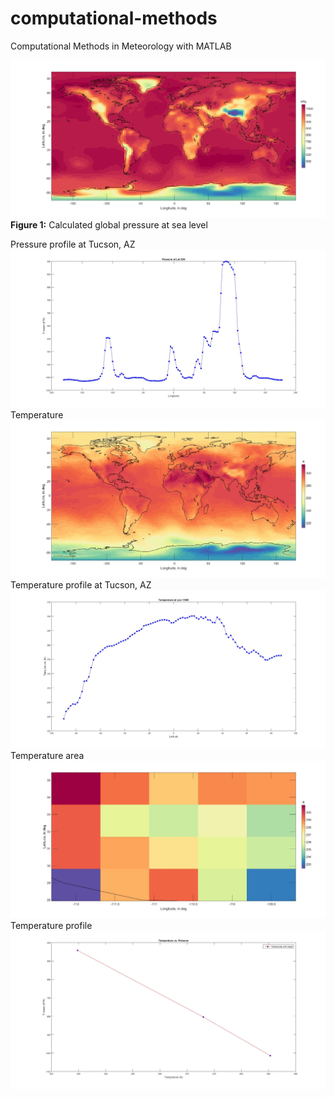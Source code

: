 # computational-methods
Computational Methods in Meteorology with MATLAB

![test](HW2/Figures/p1.jpg)
**Figure 1:** Calculated global pressure at sea level

Pressure profile at Tucson, AZ ![test](HW2/Figures/p1_tucson.jpg)
Temperature ![test](HW2/Figures/t1.jpg)
Temperature profile at Tucson, AZ ![test](HW2/Figures/t1_tucson.jpg)
Temperature area ![test](HW2/Figures/tarea.jpg)
Temperature profile ![test](HW2/Figures/temperature%20profile.jpg)
